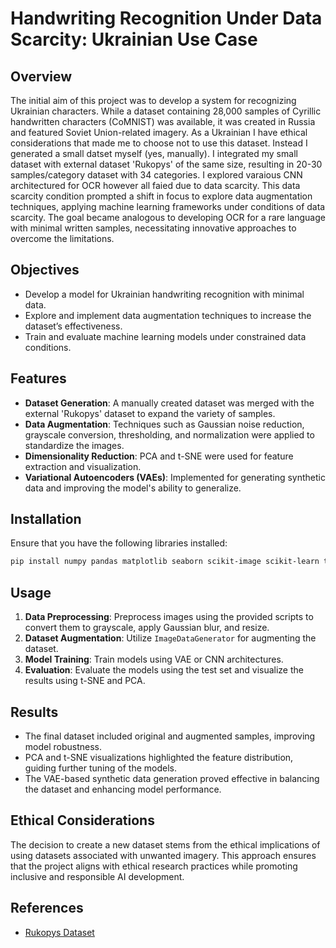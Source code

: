 # Handwriting Recognition Under Data Scarcity: Ukrainian Use Case

## Overview

The initial aim of this project was to develop a system for recognizing Ukrainian characters. While a dataset containing 28,000 samples of Cyrillic handwritten characters (CoMNIST) was available, it was created in Russia and featured Soviet Union-related imagery. As a Ukrainian I have ethical considerations that made me to choose not to use this dataset. Instead I generated a small datset myself (yes, manually). I integrated my small dataset with external dataset 'Rukopys' of the same size, resulting in 20-30 samples/category dataset with 34 categories. I explored varaious CNN architectured for OCR however all faied due to data scarcity. This data scarcity condition prompted a shift in focus to explore data augmentation techniques, applying machine learning frameworks under conditions of data scarcity. The goal became analogous to developing OCR for a rare language with minimal written samples, necessitating innovative approaches to overcome the limitations. 

## Objectives

- Develop a model for Ukrainian handwriting recognition with minimal data.
- Explore and implement data augmentation techniques to increase the dataset’s effectiveness.
- Train and evaluate machine learning models under constrained data conditions.

## Features

- **Dataset Generation**: A manually created dataset was merged with the external 'Rukopys' dataset to expand the variety of samples.
- **Data Augmentation**: Techniques such as Gaussian noise reduction, grayscale conversion, thresholding, and normalization were applied to standardize the images.
- **Dimensionality Reduction**: PCA and t-SNE were used for feature extraction and visualization.
- **Variational Autoencoders (VAEs)**: Implemented for generating synthetic data and improving the model's ability to generalize.

## Installation

Ensure that you have the following libraries installed:

```bash
pip install numpy pandas matplotlib seaborn scikit-image scikit-learn tensorflow keras opencv-python
```

## Usage

1. **Data Preprocessing**: Preprocess images using the provided scripts to convert them to grayscale, apply Gaussian blur, and resize.
2. **Dataset Augmentation**: Utilize `ImageDataGenerator` for augmenting the dataset.
3. **Model Training**: Train models using VAE or CNN architectures. 
4. **Evaluation**: Evaluate the models using the test set and visualize the results using t-SNE and PCA.

## Results

- The final dataset included original and augmented samples, improving model robustness.
- PCA and t-SNE visualizations highlighted the feature distribution, guiding further tuning of the models.
- The VAE-based synthetic data generation proved effective in balancing the dataset and enhancing model performance.

## Ethical Considerations

The decision to create a new dataset stems from the ethical implications of using datasets associated with unwanted imagery. This approach ensures that the project aligns with ethical research practices while promoting inclusive and responsible AI development.

## References

- [Rukopys Dataset](https://github.com/lynnporu/rukopys-dataset)
